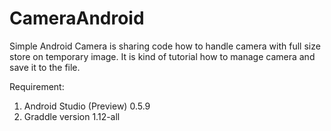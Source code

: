 CameraAndroid
=============

Simple Android Camera is sharing code how to handle camera with full size store on temporary image.
It is kind of tutorial how to manage camera and save it to the file.



Requirement:
1. Android Studio (Preview) 0.5.9
2. Graddle version 1.12-all
